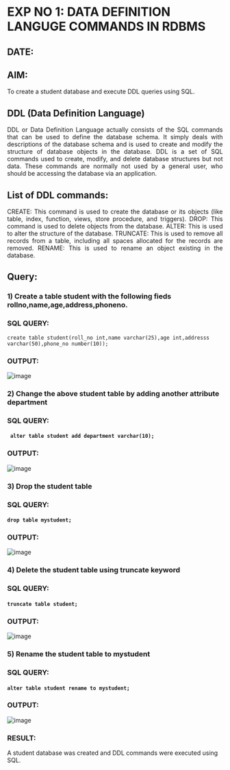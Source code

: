 # EXP NO 1: DATA DEFINITION LANGUGE COMMANDS IN RDBMS
## DATE:
## AIM:
To create a student database and execute DDL queries using SQL.

## DDL (Data Definition Language)
<div align="justify">
DDL or Data Definition Language actually consists of the SQL commands that can be used to define the database schema. It simply deals with descriptions of the database schema and is used to create and modify the structure of database objects in the database. DDL is a set of SQL commands used to create, modify, and delete database structures but not data. These commands are normally not used by a general user, who should be accessing the database via an application.
</div>
 
## List of DDL commands: 
<div align="justify">
CREATE: This command is used to create the database or its objects (like table, index, function, views, store procedure, and triggers).
DROP: This command is used to delete objects from the database.
ALTER: This is used to alter the structure of the database.
TRUNCATE: This is used to remove all records from a table, including all spaces allocated for the records are removed.
RENAME: This is used to rename an object existing in the database.
</div>

## Query:
### 1) Create a table student with the following fieds rollno,name,age,address,phoneno.
### SQL QUERY: 
```create table student(roll_no int,name varchar(25),age int,addresss varchar(50),phone_no number(10));```
### OUTPUT:
![image](https://github.com/NIXANDASS/I2_DBMS/assets/118781418/c4d46081-2e59-4aca-b120-5f34bdd1a520)
### 2) Change the above student table by adding another attribute department
### SQL QUERY: 
#### ``` alter table student add department varchar(10);```
### OUTPUT:
![image](https://github.com/NIXANDASS/I2_DBMS/assets/118781418/dc097929-58dd-4a57-b932-f6b82574c29f)
### 3) Drop the student table
### SQL QUERY:
#### ```drop table mystudent;```
### OUTPUT:
![image](https://github.com/NIXANDASS/I2_DBMS/assets/118781418/8d425077-2acf-48a6-85f2-a1a195d3dc7e)
### 4) Delete the student table using truncate keyword
### SQL QUERY: 
#### ```truncate table student;```
### OUTPUT:
![image](https://github.com/NIXANDASS/I2_DBMS/assets/118781418/f6b5b7c2-55e5-4514-90b9-361a055113e4)
### 5) Rename the student table to mystudent
### SQL QUERY: 
#### ```alter table student rename to mystudent;```
### OUTPUT:
![image](https://github.com/NIXANDASS/I2_DBMS/assets/118781418/7361aaf2-6e6a-4e1b-8de1-f7584fdb1056)
### RESULT:
A student database was created and DDL commands were executed using SQL.
